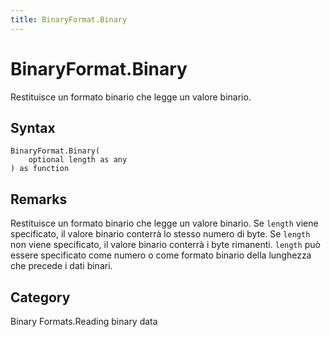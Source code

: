 ```yaml
---
title: BinaryFormat.Binary
---
```


# BinaryFormat.Binary


Restituisce un formato binario che legge un valore binario.


## Syntax

```powerquery
BinaryFormat.Binary(
    optional length as any
) as function
```


## Remarks

Restituisce un formato binario che legge un valore binario.  Se <code>length</code> viene specificato, il valore binario conterrà lo stesso numero di byte.  Se <code>length</code> non viene specificato, il valore binario conterrà i byte rimanenti.  <code>length</code> può essere specificato come numero o come formato binario della lunghezza che precede i dati binari.



## Category
Binary Formats.Reading binary data
